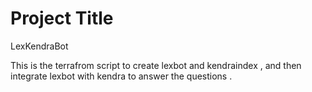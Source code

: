 
# Project Title
LexKendraBot

This is the terrafrom script to create lexbot and kendraindex , and then integrate lexbot with kendra to answer the questions .

